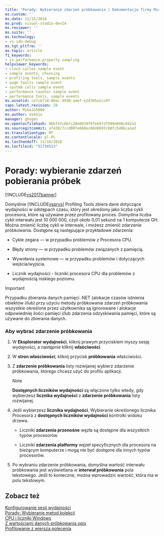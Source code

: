 ```yaml
---
title: 'Porady: Wybieranie zdarzeń próbkowania | Dokumentacja firmy Microsoft'
ms.custom: ''
ms.date: 11/15/2016
ms.prod: visual-studio-dev14
ms.reviewer: ''
ms.suite: ''
ms.technology:
- vs-ide-debug
ms.tgt_pltfrm: ''
ms.topic: article
f1_keywords:
- vs.performance.property.sampling
helpviewer_keywords:
- clock cycles sample event
- sample events, choosing
- profiling tools, sample events
- page faults sample event
- system calls sample event
- performance counter sample event
- performance tools, sample events
ms.assetid: ce7cb734-80ac-4930-a4ef-e24395e1cc07
caps.latest.revision: 28
author: MikeJo5000
ms.author: mikejo
manager: ghogen
ms.openlocfilehash: 96bf47c6bfc28e0939f6feb9fd7999e898c042a1
ms.sourcegitcommit: af428c7ccd007e668ec0dd8697c88fc5d8bca1e2
ms.translationtype: MT
ms.contentlocale: pl-PL
ms.lasthandoff: 11/16/2018
ms.locfileid: "51734513"
---
```

# <a name="how-to-choose-sampling-events"></a>Porady: wybieranie zdarzeń pobierania próbek
[!INCLUDE[vs2017banner](../includes/vs2017banner.md)]

Domyślnie [!INCLUDE[vsprvs](../includes/vsprvs-md.md)] Profiling Tools zbiera dane dotyczące wydajności w odstępach czasu, który jest określony jako liczba cykli procesora, które są używane przez profilowany proces. Domyślna liczba cykli interwału jest 10 000 000, czyli około 0,01 sekund na 1 komputerze GH. Można zmienić liczbę cykli w interwale, i możesz zmienić zdarzenie próbkowania. Dostępne są następujące przykładowe zdarzenia:  
  
-   Cykle zegara — w przypadku problemów z Procesora CPU.  
  
-   Błędy strony — w przypadku problemów związanych z pamięcią.  
  
-   Wywołania systemowe — w przypadku problemów I dotyczących wejścia/wyjścia.  
  
-   Licznik wydajności - liczniki procesora CPU dla problemów z wydajnością niskiego poziomu.  
  
> [!IMPORTANT]
>  Przypadku zbierania danych pamięci .NET (alokacje czasów istnienia obiektów i/lub) przy użyciu metody próbkowania zdarzeń próbkowania wszystkie określone przez użytkownika są ignorowane i alokacje odpowiedniej ilości pamięci i/lub zdarzenia odzyskiwania pamięci, które są używane do zbierania danych.  
  
### <a name="to-select-a-sample-event"></a>Aby wybrać zdarzenie próbkowania  
  
1.  W **Eksplorator wydajności**, kliknij prawym przyciskiem myszy sesję wydajności, a następnie kliknij **właściwości**.  
  
2.  W **stron właściwości**, kliknij przycisk **próbkowania** właściwości.  
  
3.  Z **zdarzenie próbkowania** listy rozwijanej wybierz zdarzenie próbkowania, którego chcesz użyć do profilu aplikacji.  
  
    > [!NOTE]
    >  **Dostępnych liczników wydajności** są włączone tylko wtedy, gdy wybierzesz **licznika wydajności** z **zdarzenie próbkowania** listy rozwijanej.  
  
4.  Jeśli wybierzesz **licznika wydajności**, Wybieranie określonego licznika Procesora z **dostępnych liczników wydajności** kontrolki widoku drzewa.  
  
    -   Liczniki **zdarzenia przenośne** węzła są dostępne dla wszystkich typów procesorów.  
  
    -   Liczniki **zdarzenia platformy** węzeł specyficznych dla procesora na bieżącym komputerze i mogą nie być dostępne dla innych typów procesorów.  
  
5.  Po wybraniu zdarzenie próbkowania, domyślna wartość interwału próbkowania jest wyświetlana w **interwał próbkowania** pola tekstowego. Jeśli to konieczne, można wprowadzić wartość, która ma w polu tekstowym.  
  
## <a name="see-also"></a>Zobacz też  
 [Konfigurowanie sesji wydajności](../profiling/configuring-performance-sessions.md)   
 [Porady: Wybieranie metod kolekcji](../profiling/how-to-choose-collection-methods.md)   
 [CPU i liczniki Windows](../profiling/cpu-and-windows-counters.md)   
 [Z wartościami danych próbkowania opis](../profiling/understanding-sampling-data-values.md)   
 [Profilowanie z wiersza polecenia](../profiling/using-the-profiling-tools-from-the-command-line.md)



